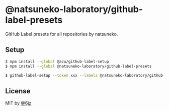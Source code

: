 # @natsuneko-laboratory/github-label-presets

GitHub Label presets for all repositories by natsuneko.

## Setup

```bash
$ npm install --global @azu/github-label-setup
$ npm install --global @natsuneko-laboratory/github-label-presets

$ github-label-setup --token xxx --labels @natsuneko-laboratory/github-label-presets
```

## License

MIT by [@6jz](https://twitter.com)
